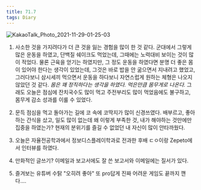 ```yaml
---
title: 71.7
tags: Diary
---
```

![KakaoTalk_Photo_2021-11-29-01-25-03](https://user-images.githubusercontent.com/50545088/143776853-9ce2e271-c139-42c1-851d-3a6703dde490.jpeg)


1. 사소한 것을 가지려다가 더 큰 것을 잃는 경험을 많이 한 것 같다. 군대에서 그렇게 많은 운동을 하였고, 단백질 쉐이크도 먹었는데, 그때에는 노력대비 보이는 것이 많이 적었다. 물론 근육을 얻기는 하였지만, 그 정도 운동을 하였다면 분명 더 좋은 몸이 있어야 한다는 생각이 있었는데, 그것은 바로 밥을 안 굶으면서 지내려고 했었고, 그러다보니 삼시세끼 먹으면서 운동을 하다보니 자연스럽게 원하는 체형은 나오지 않았던 것 같다. <em>몸은 꽤 정직하다는 생각을 하였다. 먹은만큼 몸무게로 나온다.</em> 그래도 오늘은 점심에 잔치국수도 많이 먹고 주전부리도 많이 먹었음에도 불구하고, 몸무게 감소 성과를 이룰 수 있었다.

2. 문득 점심을 먹고 돌아가는 길에 코 속에 코딱지가 많이 신경쓰였다. 배부르고, 좋아하는 간식을 샀고, 일도 많이 없는데 왜 이렇게 부족한 것, 내가 해야하는 것만에만 집중을 하였는가? 현재의 분위기를 즐길 수 없었던 내 자신이 많이 안타까웠다.

3. 오늘은 자율전공학과에서 정보디스플레이학과로 전과한 후배 ㄷㅇ이랑 Zepeto에서 인터뷰를 하였다.

4. 만화적인 글쓰기? 이메일과 보고서에도 잘 쓴 보고서와 이메일에는 질서가 있다.

5. 즐겨보는 유튜버 수탉 "오히려 좋아" 또 pro답게 진짜 어려운 게임도 끝까지 깬다....